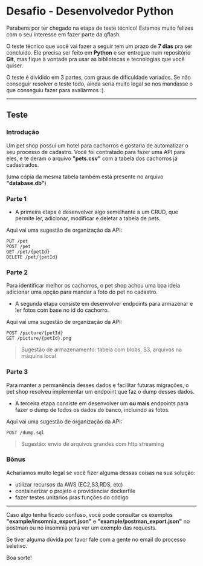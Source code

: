# Desafio - Desenvolvedor Python

Parabens por ter chegado na etapa de teste técnico! Estamos muito felizes com o seu interesse em fazer parte da qflash.

O teste técnico que você vai fazer a seguir tem um prazo de **7 dias** pra ser concluído. Ele precisa ser feito em **Python** e ser entregue num repositório **Git**, mas fique à vontade pra usar as bibliotecas e tecnologias que você quiser.

O teste é dividido em 3 partes, com graus de dificuldade variados. Se não conseguir resolver o teste todo, ainda seria muito legal se nos mandasse o que conseguiu fazer para avaliarmos :).

---

## Teste

### Introdução 
Um pet shop possui um hotel para cachorros e gostaria de automatizar o seu processo de cadastro. 
Você foi contratado para fazer uma API para eles, e te deram o arquivo **"pets.csv"** com a tabela dos cachorros já cadastrados. 

(uma cópia da mesma tabela também está presente no arquivo **"database.db"**)

### Parte 1
* A primeira etapa é desenvolver algo semelhante a um CRUD, que permite ler, adicionar, modificar e deletar a tabela de pets.

Aqui vai uma sugestão de organização da API:
```http
PUT /pet
POST /pet
GET /pet/{petId}
DELETE /pet/{petId}
```

### Parte 2
Para identificar melhor os cachorros, o pet shop achou uma boa ideia adicionar uma opção para mandar a foto do pet no cadastro.

* A segunda etapa consiste em desenvolver endpoints para armazenar e ler fotos com base no id do cachorro.

Aqui vai uma sugestão de organização da API:

```http
POST /picture/{petId}
GET /picture/{petId}.png
```
> Sugestão de armazenamento: tabela com blobs, S3, arquivos na máquina local

### Parte 3
Para manter a permanência desses dados e facilitar futuras migrações, o pet shop resolveu implementar um endpoint que faz o dump desses dados.

* A terceira etapa consiste em desenvolver um **ou mais** endpoints para fazer o dump de todos os dados do banco, incluindo as fotos.

Aqui vai uma sugestão de organização da API:
```http
POST /dump.sql
```
> Sugestão: envio de arquivos grandes com http streaming 

### Bônus
Achariamos muito legal se você fizer alguma dessas coisas na sua solução:
* utilizar recursos da AWS (EC2,S3,RDS, etc)
* containerizar o projeto e providenciar dockerfile
* fazer testes unitários pras funções do código

---

Caso algo tenha ficado confuso, você pode consultar os exemplos **"example/insomnia_export.json"** e **"example/postman_export.json"** no postman ou no insomnia para ver um exemplo das requests.

Se tiver alguma dúvida por favor fale com a gente no email do processo seletivo.

Boa sorte!
